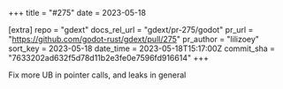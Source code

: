 +++
title = "#275"
date = 2023-05-18

[extra]
repo = "gdext"
docs_rel_url = "gdext/pr-275/godot"
pr_url = "https://github.com/godot-rust/gdext/pull/275"
pr_author = "lilizoey"
sort_key = 2023-05-18
date_time = 2023-05-18T15:17:00Z
commit_sha = "7633202ad632f5d78d11b2e3fe0e7596fd916614"
+++

Fix more UB in pointer calls, and leaks in general
